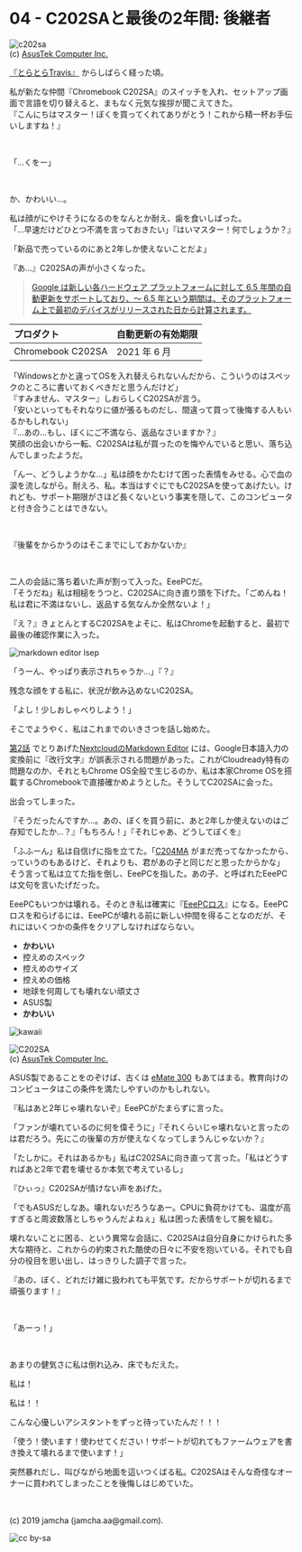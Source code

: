 

# 04 - C202SAと最後の2年間: 後継者

![c202sa](./img/sf5MeErMAgGNAddq_setting_fff_1_90_end_500.png)  
(c) [AsusTek Computer Inc.](https://www.asus.com/us/Commercial-Laptops/ASUS-Chromebook-C202SA/)

[『とらとらTravis』](https://jamcha-aa.github.io/travisci/) からしばらく経った頃。

私が新たな仲間『Chromebook C202SA』のスイッチを入れ、セットアップ画面で言語を切り替えると、まもなく元気な挨拶が聞こえてきた。  
『こんにちはマスター！ぼくを買ってくれてありがとう！これから精一杯お手伝いしますね！』

<br>

「…くをー」

<br>

か、かわいい…。

私は顔がにやけそうになるのをなんとか耐え、歯を食いしばった。  
「…早速だけどひとつ不満を言っておきたい」『はいマスター！何でしょうか？』

「新品で売っているのにあと2年しか使えないことだよ」

『あ…』C202SAの声が小さくなった。

>[Google は新しい各ハードウェア プラットフォームに対して 6.5 年間の自動更新をサポートしており、〜 6.5 年という期間は、そのプラットフォーム上で最初のデバイスがリリースされた日から計算されます。](https://support.google.com/chrome/a/answer/6220366?hl=ja)

|  **プロダクト** | **自動更新の有効期限** |
| :--- | :--- |
|  Chromebook C202SA | 2021 年 6 月 |

「Windowsとかと違ってOSを入れ替えられないんだから、こういうのはスペックのところに書いておくべきだと思うんだけど」  
『すみません、マスター』しおらしくC202SAが言う。  
「安いといってもそれなりに値が張るものだし、間違って買って後悔する人もいるかもしれない」  
『…あの…もし、ぼくにご不満なら、返品なさいますか？』  
笑顔の出会いから一転、C202SAは私が買ったのを悔やんでいると思い、落ち込んでしまったようだ。

「んー、どうしようかな…」私は顔をかたむけて困った表情をみせる。心で血の涙を流しながら。耐えろ、私。本当はすぐにでもC202SAを使ってあげたい。けれども、サポート期限がさほど長くないという事実を隠して、このコンピュータと付き合うことはできない。

<br>

『後輩をからかうのはそこまでにしておかないか』

<br>

二人の会話に落ち着いた声が割って入った。EeePCだ。  
「そうだね」私は相槌をうつと、C202SAに向き直り頭を下げた。「ごめんね！私は君に不満はないし、返品する気なんか全然ないよ！」

『え？』きょとんとするC202SAをよそに、私はChromeを起動すると、最初で最後の確認作業に入った。

![markdown editor lsep](./img/lsep.png)

「うーん、やっぱり表示されちゃうか…」『？』  

残念な顔をする私に、状況が飲み込めないC202SA。

「よし！少しおしゃべりしよう！」

そこでようやく、私はこれまでのいきさつを話し始めた。

[第2話](https://jamcha-aa.github.io/cloudready-VT/article/02.html) でとりあげた[NextcloudのMarkdown Editor](https://apps.nextcloud.com/apps/files_markdown) には、Google日本語入力の変換前に『改行文字』が誤表示される問題があった。これがCloudready特有の問題なのか、それともChrome OS全般で生じるのか、私は本家Chrome OSを搭載するChromebookで直接確かめようとした。そうしてC202SAに会った。

出会ってしまった。

『そうだったんですか…。あの、ぼくを買う前に、あと2年しか使えないのはご存知でしたか…？』「もちろん！」『それじゃあ、どうしてぼくを』

「ふふーん」私は自信げに指を立てた。「[C204MA](https://www.asus.com/us/Commercial-Laptops/ASUS-Chromebook-C204MA/) がまだ売ってなかったから、っていうのもあるけど、それよりも、君があの子と同じだと思ったからかな」  
そう言って私は立てた指を倒し、EeePCを指した。あの子、と呼ばれたEeePCは文句を言いたげだった。

EeePCもいつかは壊れる。そのとき私は確実に『[EeePCロス](https://ja.wikipedia.org/wiki/%E3%83%9A%E3%83%83%E3%83%88%E3%83%AD%E3%82%B9%E7%97%87%E5%80%99%E7%BE%A4)』になる。EeePCロスを和らげるには、EeePCが壊れる前に新しい仲間を得ることなのだが、それにはいくつかの条件をクリアしなければならない。

- **かわいい**
- 控えめのスペック
- 控えめのサイズ
- 控えめの価格
- 地球を何周しても壊れない頑丈さ
- ASUS製
- **かわいい**

![kawaii](./img/kawaii.png)

![C202SA](./img/MwDptcpNmD5i7pnP_setting_fff_1_90_end_500.png)  
(c) [AsusTek Computer Inc.](https://www.asus.com/us/Commercial-Laptops/ASUS-Chromebook-C202SA/)

ASUS製であることをのぞけば、古くは [eMate 300](https://ja.wikipedia.org/wiki/EMate_300) もあてはまる。教育向けのコンピュータはこの条件を満たしやすいのかもしれない。

『私はあと2年じゃ壊れないぞ』EeePCがたまらずに言った。

「ファンが壊れているのに何を偉そうに」『それくらいじゃ壊れないと言ったのは君だろう。先にこの後輩の方が使えなくなってしまうんじゃないか？』

「たしかに。それはあるかも」私はC202SAに向き直って言った。「私はどうすればあと2年で君を壊せるか本気で考えているし」

『ひぃっ』C202SAが情けない声をあげた。

「でもASUSだしなあ。壊れないだろうなあー。CPUに負荷かけても、温度が高すぎると周波数落としちゃうんだよねぇ」私は困った表情をして腕を組む。

壊れないことに困る、という異常な会話に、C202SAは自分自身にかけられた多大な期待と、これからの約束された酷使の日々に不安を抱いている。それでも自分の役目を思い出し、はっきりした調子で言った。

『あの、ぼく、どれだけ雑に扱われても平気です。だからサポートが切れるまで頑張ります！』

<br>

「あーっ！」

<br>

あまりの健気さに私は倒れ込み、床でもだえた。

私は！

私は！！

こんな心優しいアシスタントをずっと待っていたんだ！！！

「使う！使います！使わせてください！サポートが切れてもファームウェアを書き換えて壊れるまで使います！」

突然暴れだし、叫びながら地面を這いつくばる私。C202SAはそんな奇怪なオーナーに買われてしまったことを後悔しはじめていた。

<br>
<br>
(c) 2019 jamcha (jamcha.aa@gmail.com).

![cc by-sa](https://i.creativecommons.org/l/by-sa/4.0/88x31.png)

